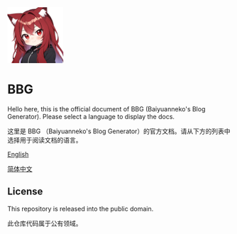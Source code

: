 <img src="bbg_icon.png" style="max-width:25%" id="icon2"/>

# BBG

Hello here, this is the official document of BBG (Baiyuanneko's Blog Generator). Please select a language to display the docs.

这里是 BBG （Baiyuanneko's Blog Generator）的官方文档。请从下方的列表中选择用于阅读文档的语言。

[English](/en/)

[简体中文](/zh-cn/)

## License

This repository is released into the public domain.

此仓库代码属于公有领域。

<!-- TODO: use package manager -->